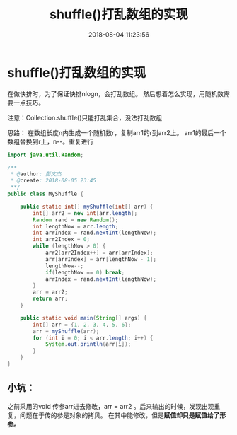 ﻿---
title: shuffle()打乱数组的实现
date: 2018-08-04 11:23:56
tags: [工具方法]
categories: 原理实现

---


# shuffle()打乱数组的实现

在做快排时，为了保证快排nlogn，会打乱数组。
然后想着怎么实现，用随机数需要一点技巧。

注意：Collection.shuffle()只能打乱集合，没法打乱数组

思路：
在数组长度n内生成一个随机数r，复制arr1的r到arr2上。
arr1的最后一个数组替换到r上，n--。重复进行

```Java
import java.util.Random;

/**
 * @author: 彭文杰
 * @create: 2018-08-05 23:45
 **/
public class MyShuffle {

    public static int[] myShuffle(int[] arr) {
        int[] arr2 = new int[arr.length];
        Random rand = new Random();
        int lengthNow = arr.length;
        int arrIndex = rand.nextInt(lengthNow);
        int arr2Index = 0;
        while (lengthNow > 0) {
            arr2[arr2Index++] = arr[arrIndex];
            arr[arrIndex] = arr[lengthNow - 1];
            lengthNow--;
            if(lengthNow == 0) break;
            arrIndex = rand.nextInt(lengthNow);
        }
        arr = arr2;
        return arr;
    }

    public static void main(String[] args) {
        int[] arr = {1, 2, 3, 4, 5, 6};
        arr = myShuffle(arr);
        for (int i = 0; i < arr.length; i++) {
            System.out.println(arr[i]);
        }
    }
}
```

## 小坑：
之前采用的void 传参arr进去修改，arr = arr2 。后来输出的时候，发现出现重复，问题在于传的参是对象的拷贝。
在其中能修改，但是**赋值却只是赋值给了形参。**
